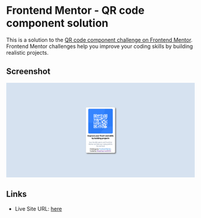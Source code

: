 # Frontend Mentor - QR code component solution

This is a solution to the [QR code component challenge on Frontend Mentor](https://www.frontendmentor.io/challenges/qr-code-component-iux_sIO_H). Frontend Mentor challenges help you improve your coding skills by building realistic projects.

## Screenshot

![](./images/SiteScreenshot.png)

## Links

- Live Site URL: [here](https://sleepdeprived0025.github.io/QR-Code-Component/)
